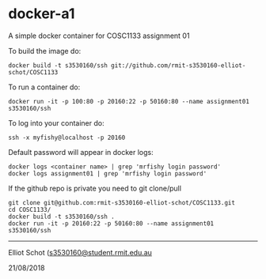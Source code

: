 docker-a1
==========

A simple docker container for COSC1133 assignment 01

To build the image do:

```
docker build -t s3530160/ssh git://github.com/rmit-s3530160-elliot-schot/COSC1133
```

To run a container do:

```
docker run -it -p 100:80 -p 20160:22 -p 50160:80 --name assignment01 s3530160/ssh
```

To log into your container do:

```
ssh -x myfishy@localhost -p 20160
```

Default password will appear in docker logs:

```
docker logs <container name> | grep 'mrfishy login password'
docker logs assignment01 | grep 'mrfishy login password'
```

If the github repo is private you need to git clone/pull

```
git clone git@github.com:rmit-s3530160-elliot-schot/COSC1133.git
cd COSC1133/
docker build -t s3530160/ssh .
docker run -it -p 20160:22 -p 50160:80 --name assignment01 s3530160/ssh
```

-----------

Elliot Schot (s3530160@student.rmit.edu.au

21/08/2018
